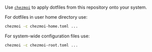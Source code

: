 Use [`chezmoi`](https://github.com/twpayne/chezmoi) to apply dotfiles from this repository onto your system.

For dotfiles in user home directory use:

```sh
chezmoi -c chezmoi-home.toml ...
```

For system-wide configuration files use:

```sh
chezmoi -c chezmoi-root.toml ...
```
